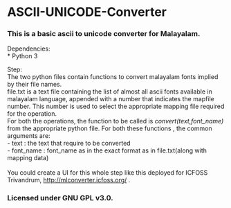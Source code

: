 <h1>ASCII-UNICODE-Converter</h1>

<h3>This is a basic ascii to unicode converter for Malayalam. </h3>

Dependencies:<br>
	* Python 3

Step:<br>
The two python files contain functions to convert malayalam fonts implied by their file names.
<br>
file.txt is a text file containing the list of almost all ascii fonts available in malayalam language, appended with a number that indicates the mapfile number. This number is used to select the appropriate mapping file required for the operation.
<br>
For both the operations, the function to be called is *convert(text,font_name)* from the appropriate python file. For both these functions , the common arguments are: <br>
	- text : the text that require to be converted<br>
	- font_name : font_name as in the exact format as in file.txt(along with mapping data)
<br><br>
You could create a UI for this whole step like this deployed for ICFOSS Trivandrum, http://mlconverter.icfoss.org/ .
<br>
<h3>Licensed under GNU GPL v3.0.</h3>
